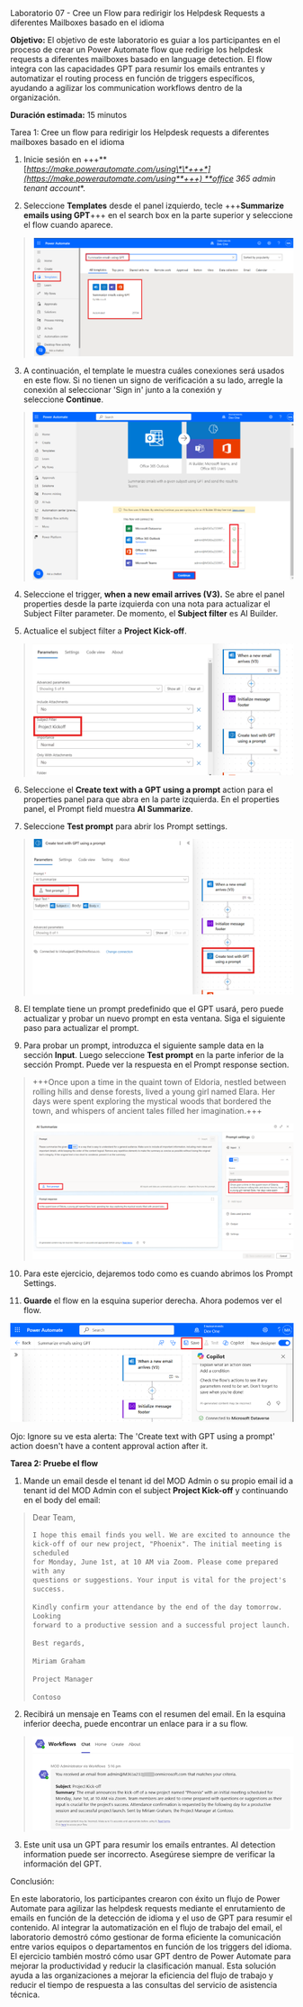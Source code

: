 Laboratorio 07 - Cree un Flow para redirigir los Helpdesk Requests a
diferentes Mailboxes basado en el idioma

**Objetivo:** El objetivo de este laboratorio es guiar a los
participantes en el proceso de crear un Power Automate flow que redirige
los helpdesk requests a diferentes mailboxes basado en language
detection. El flow integra con las capacidades GPT para resumir los
emails entrantes y automatizar el routing process en función de triggers
específicos, ayudando a agilizar los communication workflows dentro de
la organización.

**Duración estimada:** 15 minutos

Tarea 1: Cree un flow para redirigir los Helpdesk requests a diferentes
mailboxes basado en el idioma

1.  Inicie sesión en
    +++\*\*[*https://make.powerautomate.com/using\*\*+++*](https://make.powerautomate.com/using**+++) **office
    365 admin tenant account**.

2.  Seleccione **Templates** desde el panel izquierdo,
    tecle +++**Summarize emails using GPT**+++ en el search box en la
    parte superior y seleccione el flow cuando aparece.

> ![](./media/image1.png)

3.  A continuación, el template le muestra cuáles conexiones será usados
    en este flow. Si no tienen un signo de verificación a su lado,
    arregle la conexión al seleccionar 'Sign in' junto a la conexión y
    seleccione **Continue**.

> ![](./media/image2.png)

4.  Seleccione el trigger, **when a new email arrives (V3).** Se abre el
    panel properties desde la parte izquierda con una nota para
    actualizar el Subject Filter parameter. De momento, el **Subject
    filter** es AI Builder.

5.  Actualice el subject filter a **Project Kick-off**.

> ![](./media/image3.png)

6.  Seleccione el **Create text with a GPT using a prompt** action para
    el properties panel para que abra en la parte izquierda. En el
    properties panel, el Prompt field muestra **AI Summarize**.

7.  Seleccione **Test prompt** para abrir los Prompt settings.

> ![](./media/image4.png)

8.  El template tiene un prompt predefinido que el GPT usará, pero puede
    actualizar y probar un nuevo prompt en esta ventana. Siga el
    siguiente paso para actualizar el prompt.

9.  Para probar un prompt, introduzca el siguiente sample data en la
    sección **Input**. Luego seleccione **Test prompt** en la parte
    inferior de la sección Prompt. Puede ver la respuesta en el Prompt
    response section.

> +++Once upon a time in the quaint town of Eldoria, nestled between
> rolling hills and dense forests, lived a young girl named Elara. Her
> days were spent exploring the mystical woods that bordered the town,
> and whispers of ancient tales filled her imagination.+++
>
> ![](./media/image5.png)

10. Para este ejercicio, dejaremos todo como es cuando abrimos los
    Prompt Settings.

11. **Guarde** el flow en la esquina superior derecha. Ahora podemos ver
    el flow.

![](./media/image6.png)

Ojo: Ignore su ve esta alerta: The 'Create text with GPT using a prompt'
action doesn't have a content approval action after it.

**Tarea 2: Pruebe el flow**

1.  Mande un email desde el tenant id del MOD Admin o su propio email id
    a tenant id del MOD Admin con el subject **Project Kick-off** y
    continuando en el body del email:

> Dear Team,
>
>     I hope this email finds you well. We are excited to announce the
>     kick-off of our new project, "Phoenix". The initial meeting is scheduled
>     for Monday, June 1st, at 10 AM via Zoom. Please come prepared with any
>     questions or suggestions. Your input is vital for the project's success.
>
>     Kindly confirm your attendance by the end of the day tomorrow. Looking
>     forward to a productive session and a successful project launch.
>
>     Best regards,
>
>     Miriam Graham
>
>     Project Manager
>
>     Contoso

2.  Recibirá un mensaje en Teams con el resumen del email. En la esquina
    inferior deecha, puede encontrar un enlace para ir a su flow.

> ![](./media/image7.png)

3.  Este unit usa un GPT para resumir los emails entrantes. AI detection
    information puede ser incorrecto. Asegúrese siempre de verificar la
    información del GPT.

Conclusión:

En este laboratorio, los participantes crearon con éxito un flujo de
Power Automate para agilizar las helpdesk requests mediante el
enrutamiento de emails en función de la detección de idioma y el uso de
GPT para resumir el contenido. Al integrar la automatización en el flujo
de trabajo del email, el laboratorio demostró cómo gestionar de forma
eficiente la comunicación entre varios equipos o departamentos en
función de los triggers del idioma. El ejercicio también mostró cómo
usar GPT dentro de Power Automate para mejorar la productividad y
reducir la clasificación manual. Esta solución ayuda a las
organizaciones a mejorar la eficiencia del flujo de trabajo y reducir el
tiempo de respuesta a las consultas del servicio de asistencia técnica.
